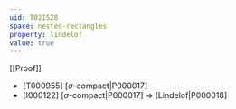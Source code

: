 ```yaml
---
uid: T021528
space: nested-rectangles
property: lindelof
value: true
---
```

[[Proof]]

* [T000955] [$\sigma$-compact|P000017]
* [I000122] [$\sigma$-compact|P000017] => [Lindelof|P000018]

